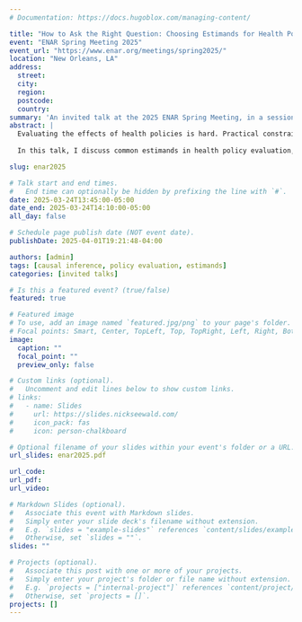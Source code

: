 ```yaml
---
# Documentation: https://docs.hugoblox.com/managing-content/

title: "How to Ask the Right Question: Choosing Estimands for Health Policy Research"
event: "ENAR Spring Meeting 2025"
event_url: "https://www.enar.org/meetings/spring2025/"
location: "New Orleans, LA"
address:
  street:
  city:
  region:
  postcode:
  country:
summary: 'An invited talk at the 2025 ENAR Spring Meeting, in a session titled "It’s All About the Estimand: Asking the Right Questions to Best Inform Health Policy Decisions" organized by Nandita Mitra.'
abstract: |
  Evaluating the effects of health policies is hard. Practical constraints like heterogeneous policy implementation details, slow rollouts, and small sample sizes add to the complexity of estimating causal effects. Adding to these difficulties is a lack of clearly articulated considerations for choosing estimands in health policy evaluation research, which can lead to studies in which the choice of scientific question is guided by available analytic tools, rather than the other way around.
  
  In this talk, I discuss common estimands in health policy evaluation, their strengths and limitations, and how they have become prominent in non-experimental research. I then highlight more advanced causal questions that better reflect the complex nature of health policy evaluation and require estimands beyond, say, the average treatment effect among the treated. This talk serves as a prelude to the rest of the session, in which complex health policy questions are addressed with novel estimands and estimators to better understand policies’ nuanced effects and to move toward a healthier, more equitable future.

slug: enar2025

# Talk start and end times.
#   End time can optionally be hidden by prefixing the line with `#`.
date: 2025-03-24T13:45:00-05:00
date_end: 2025-03-24T14:10:00-05:00
all_day: false

# Schedule page publish date (NOT event date).
publishDate: 2025-04-01T19:21:48-04:00

authors: [admin]
tags: [causal inference, policy evaluation, estimands]
categories: [invited talks]

# Is this a featured event? (true/false)
featured: true

# Featured image
# To use, add an image named `featured.jpg/png` to your page's folder. 
# Focal points: Smart, Center, TopLeft, Top, TopRight, Left, Right, BottomLeft, Bottom, BottomRight.
image:
  caption: ""
  focal_point: ""
  preview_only: false

# Custom links (optional).
#   Uncomment and edit lines below to show custom links.
# links:
#   - name: Slides
#     url: https://slides.nickseewald.com/
#     icon_pack: fas
#     icon: person-chalkboard

# Optional filename of your slides within your event's folder or a URL.
url_slides: enar2025.pdf

url_code:
url_pdf:
url_video:

# Markdown Slides (optional).
#   Associate this event with Markdown slides.
#   Simply enter your slide deck's filename without extension.
#   E.g. `slides = "example-slides"` references `content/slides/example-slides.md`.
#   Otherwise, set `slides = ""`.
slides: ""

# Projects (optional).
#   Associate this post with one or more of your projects.
#   Simply enter your project's folder or file name without extension.
#   E.g. `projects = ["internal-project"]` references `content/project/deep-learning/index.md`.
#   Otherwise, set `projects = []`.
projects: []
---
```

